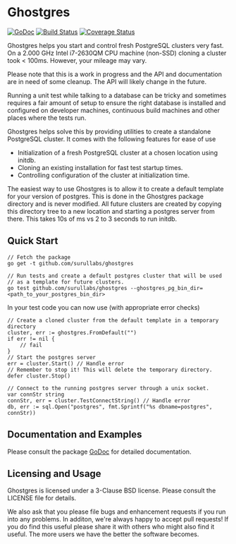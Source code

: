 Ghostgres
======

[![GoDoc](https://godoc.org/github.com/surullabs/ghostgres?status.png)](https://godoc.org/github.com/surullabs/ghostgres) [![Build Status](https://drone.io/github.com/surullabs/ghostgres/status.png)](https://drone.io/github.com/surullabs/ghostgres/latest) [![Coverage Status](https://coveralls.io/repos/surullabs/ghostgres/badge.png?branch=master)](https://coveralls.io/r/surullabs/ghostgres?branch=master)

Ghostgres helps you start and control fresh PostgreSQL clusters very fast.
On a 2.000 GHz Intel i7-2630QM CPU machine (non-SSD) cloning a cluster took < 100ms.
However, your mileage may vary.

Please note that this is a work in progress and the API and documentation are in need
of some cleanup. The API will likely change in the future.

Running a unit test while talking to a database can be tricky and
sometimes requires a fair amount of setup to ensure the right
database is installed and configured on developer machines,
continuous build machines and other places where the tests run.

Ghostgres helps solve this by providing utilities to create a
standalone PostgreSQL cluster. It comes with the following
features for ease of use

   * Initialization of a fresh PostgreSQL cluster at a chosen location using initdb.
   * Cloning an existing installation for fast test startup times.
   * Controlling configuration of the cluster at initialization time.

The easiest way to use Ghostgres is to allow it to create a default template
for your version of postgres. This is done in the Ghostgres package directory
and is never modified. All future clusters are created by copying this directory
tree to a new location and starting a postgres server from there. This takes 10s of
ms vs 2 to 3 seconds to run initdb.

## Quick Start

	// Fetch the package
	go get -t github.com/surullabs/ghostgres

	// Run tests and create a default postgres cluster that will be used
	// as a template for future clusters.
	go test github.com/surullabs/ghostgres --ghostgres_pg_bin_dir=<path_to_your_postgres_bin_dir>

In your test code you can now use (with appropriate error checks)

	// Create a cloned cluster from the default template in a temporary directory
	cluster, err := ghostgres.FromDefault("")
	if err != nil {
		// fail
	}
	// Start the postgres server
	err = cluster.Start() // Handle error
	// Remember to stop it! This will delete the temporary directory.
	defer cluster.Stop()

	// Connect to the running postgres server through a unix socket.
	var connStr string
	connStr, err = cluster.TestConnectString() // Handle error
	db, err := sql.Open("postgres", fmt.Sprintf("%s dbname=postgres", connStr))

## Documentation and Examples

Please consult the package [GoDoc](https://godoc.org/github.com/surullabs/ghostgres)
 for detailed documentation.

## Licensing and Usage

Ghostgres is licensed under a 3-Clause BSD license. Please consult the
LICENSE file for details.

We also ask that you please file bugs and enhancement requests if you run
into any problems. In additon, we're always happy to accept pull requests!
If you do find this useful please share it with others who might also find
it useful. The more users we have the better the software becomes.

